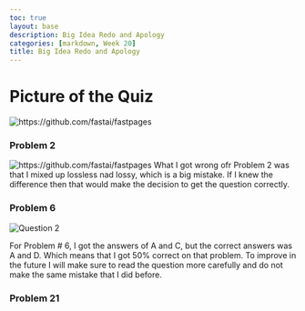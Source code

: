 ```yaml
---
toc: true
layout: base
description: Big Idea Redo and Apology
categories: [markdown, Week 20]
title: Big Idea Redo and Apology
---
```


# Picture of the Quiz
![]({{site.baseurl}}/images/copyofbigidea2.PNG "https://github.com/fastai/fastpages")

### Problem 2
![]({{site.baseurl}}/images/copyofbigidideapic1.PNG "https://github.com/fastai/fastpages")
What I got wrong ofr Problem 2 was that I mixed up lossless nad lossy, which is a big mistake. If I knew the difference then that would make the decision to get the question correctly.


### Problem 6
![]({{site.baseurl}}/images/copyofbigideapic2.png "Question 2")

For Problem # 6, I got the answers of A and C, but the correct answers was A and D. Which means that I got 50% correct on that problem. To improve in the future I will make sure to read the question more carefully and do not make the same mistake that I did before.

### Problem  21

